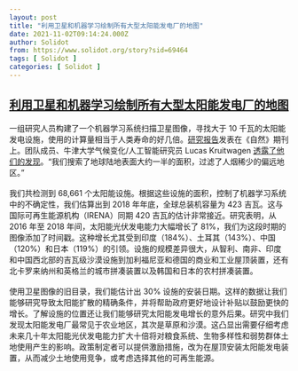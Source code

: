 ```yaml
---
layout: post
title: "利用卫星和机器学习绘制所有大型太阳能发电厂的地图"
date: 2021-11-02T09:14:24.000Z
author: Solidot
from: https://www.solidot.org/story?sid=69464
tags: [ Solidot ]
categories: [ Solidot ]
---
```

<!--1635844464000-->
[利用卫星和机器学习绘制所有大型太阳能发电厂的地图](https://www.solidot.org/story?sid=69464)
------

<div>
一组研究人员构建了一个机器学习系统扫描卫星图像，寻找大于 10 千瓦的太阳能发电设施，使用的计算量相当于人类寿命的好几倍。<a href="https://www.nature.com/articles/s41586-021-03957-7">研究报告</a>发表在《自然》期刊上。团队成员、牛津大学气候变化/人工智能研究员 Lucas Kruitwagen <a href="https://theconversation.com/we-mapped-every-large-solar-plant-on-the-planet-using-satellites-and-machine-learning-170747">透露了他们的发现</a>。“我们搜索了地球陆地表面大约一半的面积，过滤了人烟稀少的偏远地区。”<br><br>我们共检测到 68,661 个太阳能设施。根据这些设施的面积，控制了机器学习系统中的不确定性，我们估算出到 2018 年年底，全球总装机容量为 423 吉瓦。这与国际可再生能源机构（IRENA）同期 420 吉瓦的估计非常接近。研究表明，从 2016 年至 2018 年间，太阳能光伏发电能力大幅增长了 81%，我们为这段时期的图像添加了时间戳。这种增长尤其受到印度（184%）、土耳其（143%）、中国（120%）和日本（119%）的引领。设施的规模差异很大，从智利、南非、印度和中国西北部的吉瓦级沙漠设施到加利福尼亚和德国的商业和工业屋顶装置，还有北卡罗来纳州和英格兰的城市拼凑装置以及韩国和日本的农村拼凑装置。<br><br>使用卫星图像的旧目录，我们能估计出 30% 设施的安装日期。这样的数据让我们能够研究导致太阳能扩散的精确条件，并将帮助政府更好地设计补贴以鼓励更快的增长。了解设施的位置还让我们能够研究太阳能发电增长的意外后果。研究中我们发现太阳能发电厂最常见于农业地区，其次是草原和沙漠。这凸显出需要仔细考虑未来几十年太阳能光伏发电能力扩大十倍将对粮食系统、生物多样性和弱势群体土地使用产生的影响。政策制定者可以提供激励措施，改为在屋顶安装太阳能发电装置，从而减少土地使用竞争，或考虑选择其他的可再生能源。
</div>

